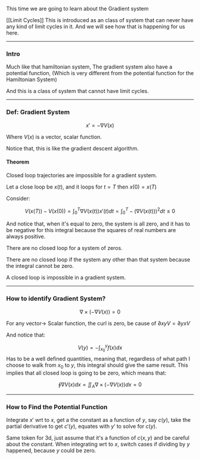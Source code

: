 This time we are going to learn about the Gradient system 

[[Limit Cycles]]
This is introduced as an class of system that can never have any kind of limit cycles in it. And we will see how that is happening for us here. 

---

### Intro 

Much like that hamiltonian system, The gradient system also have a potential function, (Which is very different from the potential function for the Hamiltonian System)

And this is a class of system that cannot have limit cycles. 

--- 
### Def: Gradient System

$$
x' = -\nabla V(x)
$$

Where $V(x)$ is a vector, scalar function. 

Notice that, this is like the gradient descent algorithm. 

#### Theorem

Closed loop trajectories are impossible for a gradient system.

Let a close loop be $x(t)$, and it loops for $t = T$ then $x(0) = x(T)$

Consider: 

$$
V(x(T)) - V(x(0)) = \int_{0}^T \nabla V(x(t))x'(t) dt = \int_{0}^{T} - (\nabla V(x(t)))^2 dt \le 0
$$

And notice that, when it's equal to zero, the system is all zero, and it has to be negative for this integral because the squares of real numbers are always positive. 

There are no closed loop for a system of zeros. 

There are no closed loop if the system any other than that system because the integral cannot be zero. 

A closed loop is impossible in a gradient system. 

---

### How to identify Gradient System?

$$
\nabla \times (-\nabla V(x)) = 0
$$

For any vector-> Scalar function, the curl is zero, be cause of $\partial xy V = \partial yx V$

And notice that: 

$$
V(y) = - \int_{x_0}^{y} f(x) dx
$$
Has to be a well defined quantities, meaning that, regardless of what path I choose to walk from $x_0$  to $y$, this integral should give the same result. This implies that all closed loop is going to be zero, which means that: 

$$
\oint \nabla V(x)dx = \iint_A \nabla\times (-\nabla V(x))dx = 0
$$

---
### How to Find the Potential Function

Integrate $x'$ wrt to $x$, get a the constant as a function of $y$, say $c(y)$, take the partial derivative to get $c'(y)$, equates with $y'$ to solve for $c(y)$.

Same token for 3d, just assume that it's a function of $c(x, y)$ and be careful about the constant. When integrating wrt to $x$, switch cases if dividing by $y$ happened, because $y$ could be zero.

